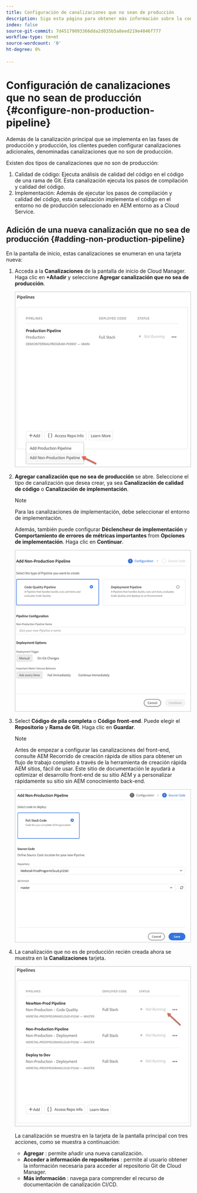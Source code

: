 ```yaml
---
title: Configuración de canalizaciones que no sean de producción
description: Siga esta página para obtener más información sobre la configuración de una canalización que no sea de producción en Cloud Manager
index: false
source-git-commit: 7d45179093366dda2d035b5a8eed219e4846f777
workflow-type: tm+mt
source-wordcount: '0'
ht-degree: 0%

---
```



# Configuración de canalizaciones que no sean de producción {#configure-non-production-pipeline}

Además de la canalización principal que se implementa en las fases de producción y producción, los clientes pueden configurar canalizaciones adicionales, denominadas canalizaciones que no son de producción.

Existen dos tipos de canalizaciones que no son de producción:

1. Calidad de código: Ejecuta análisis de calidad del código en el código de una rama de Git. Esta canalización ejecuta los pasos de compilación y calidad del código.
1. Implementación: Además de ejecutar los pasos de compilación y calidad del código, esta canalización implementa el código en el entorno no de producción seleccionado en AEM entorno as a Cloud Service.

## Adición de una nueva canalización que no sea de producción {#adding-non-production-pipeline}

En la pantalla de inicio, estas canalizaciones se enumeran en una tarjeta nueva:

1. Acceda a la **Canalizaciones** de la pantalla de inicio de Cloud Manager. Haga clic en **+Añadir** y seleccione **Agregar canalización que no sea de producción**.

   ![](/help/implementing/cloud-manager/assets/configure-pipeline/nonprod-pipeline-add1.png)

1. **Agregar canalización que no sea de producción**  se abre. Seleccione el tipo de canalización que desea crear, ya sea **Canalización de calidad de código** o **Canalización de implementación**.

   >[!NOTE]
   >Para las canalizaciones de implementación, debe seleccionar el entorno de implementación.

   Además, también puede configurar **Déclencheur de implementación** y **Comportamiento de errores de métricas importantes** from **Opciones de implementación**. Haga clic en **Continuar**.

   ![](/help/implementing/cloud-manager/assets/configure-pipeline/nonprod-pipeline-add2.png)

1. Select **Código de pila completa** o **Código front-end**. Puede elegir el **Repositorio** y **Rama de Git**. Haga clic en **Guardar**.

   >[!NOTE]
   >Antes de empezar a configurar las canalizaciones del front-end, consulte AEM Recorrido de creación rápida de sitios para obtener un flujo de trabajo completo a través de la herramienta de creación rápida AEM sitios, fácil de usar. Este sitio de documentación le ayudará a optimizar el desarrollo front-end de su sitio AEM y a personalizar rápidamente su sitio sin AEM conocimiento back-end.

   ![](/help/implementing/cloud-manager/assets/configure-pipeline/nonprod-pipeline-add3.png)

1. La canalización que no es de producción recién creada ahora se muestra en la **Canalizaciones** tarjeta.

   ![](/help/implementing/cloud-manager/assets/configure-pipeline/nonprod-pipeline-add4.png)


   La canalización se muestra en la tarjeta de la pantalla principal con tres acciones, como se muestra a continuación:

   * **Agregar** : permite añadir una nueva canalización.
   * **Acceder a información de repositorios** : permite al usuario obtener la información necesaria para acceder al repositorio Git de Cloud Manager.
   * **Más información** : navega para comprender el recurso de documentación de canalización CI/CD.